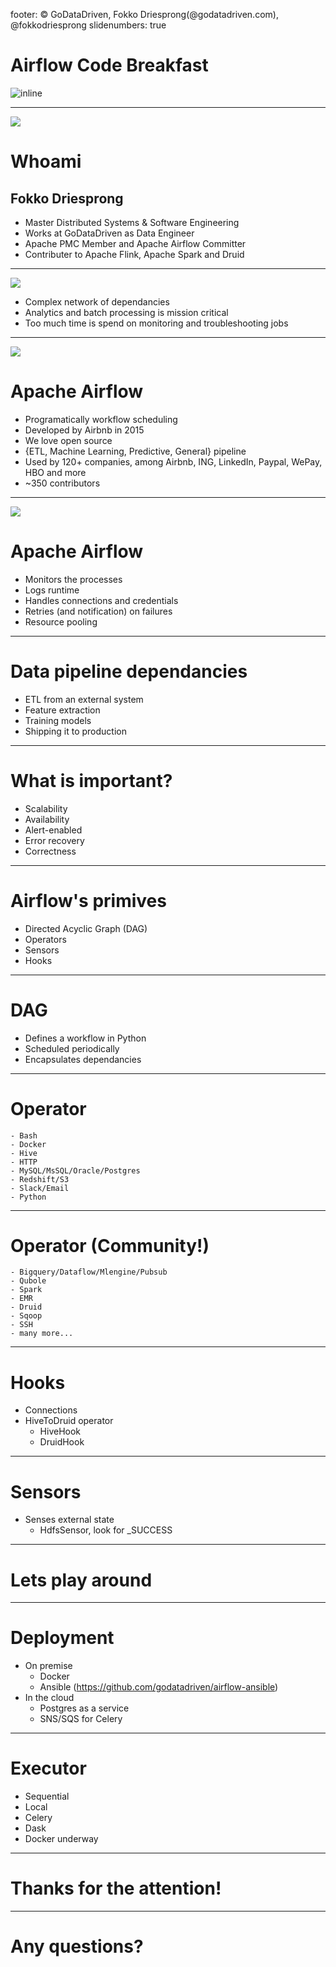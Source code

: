 footer: © GoDataDriven, Fokko Driesprong(@godatadriven.com), @fokkodriesprong
slidenumbers: true

# Airflow Code Breakfast

![inline](godata.png)

---

![](uni.png)

# Whoami

## Fokko Driesprong

- Master Distributed Systems & Software Engineering
- Works at GoDataDriven as Data Engineer
- Apache PMC Member and Apache Airflow Committer
- Contributer to Apache Flink, Apache Spark and Druid

---

![](oil.jpg)

- Complex network of dependancies
- Analytics and batch processing is mission critical
- Too much time is spend on monitoring and troubleshooting jobs

---

![](airflow.png)

# Apache Airflow

- Programatically workflow scheduling
- Developed by Airbnb in 2015
- We love open source
- {ETL, Machine Learning, Predictive, General} pipeline
- Used by 120+ companies, among Airbnb, ING, LinkedIn, Paypal, WePay, HBO and more
- ~350 contributors

---

![](airflow.png)

# Apache Airflow

- Monitors the processes
- Logs runtime
- Handles connections and credentials
- Retries (and notification) on failures
- Resource pooling

---

# Data pipeline dependancies

- ETL from an external system
- Feature extraction
- Training models
- Shipping it to production

---

# What is important?

- Scalability
- Availability
- Alert-enabled
- Error recovery
- Correctness

---

# Airflow's primives

- Directed Acyclic Graph (DAG)
- Operators
- Sensors
- Hooks

---

# DAG

- Defines a workflow in Python
- Scheduled periodically
- Encapsulates dependancies

---

# Operator

	- Bash
	- Docker
	- Hive
	- HTTP
	- MySQL/MsSQL/Oracle/Postgres
	- Redshift/S3
	- Slack/Email
	- Python

---

# Operator (Community!)

	- Bigquery/Dataflow/Mlengine/Pubsub
	- Qubole
	- Spark
	- EMR
	- Druid
	- Sqoop
	- SSH
	- many more...

---

# Hooks

- Connections
- HiveToDruid operator
	- HiveHook
	- DruidHook

---

# Sensors

- Senses external state
	- HdfsSensor, look for _SUCCESS

---

# Lets play around

---

# Deployment

- On premise
	- Docker
	- Ansible (https://github.com/godatadriven/airflow-ansible)
- In the cloud
	- Postgres as a service
	- SNS/SQS for Celery

---

# Executor

- Sequential
- Local
- Celery
- Dask
- Docker underway

---

# Thanks for the attention!

---

# Any questions?

